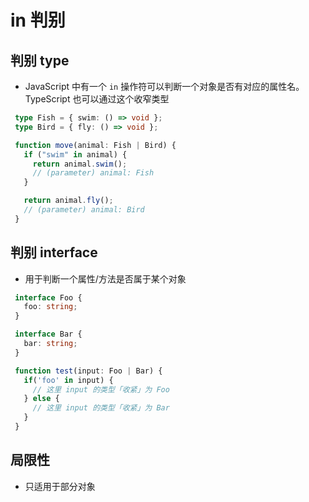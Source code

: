 # in 判别

## 判别 type

+ JavaScript 中有一个 `in` 操作符可以判断一个对象是否有对应的属性名。TypeScript 也可以通过这个收窄类型

 ```ts
  type Fish = { swim: () => void };
  type Bird = { fly: () => void };

  function move(animal: Fish | Bird) {
    if ("swim" in animal) {
      return animal.swim();
      // (parameter) animal: Fish
    }

    return animal.fly();
    // (parameter) animal: Bird
  }
  ```

## 判别 interface

+ 用于判断一个属性/方法是否属于某个对象

 ```ts
  interface Foo {
    foo: string;
  }

  interface Bar {
    bar: string;
  }

  function test(input: Foo | Bar) {
    if('foo' in input) {
      // 这里 input 的类型「收紧」为 Foo
    } else {
      // 这里 input 的类型「收紧」为 Bar
    }
  }
  ```

## 局限性

+ 只适用于部分对象

